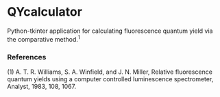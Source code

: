 # QYcalculator
Python-tkinter application for calculating fluorescence quantum yield via the comparative method.<sup>1</sup>

### References
(1) A. T. R. Williams, S. A. Winfield, and J. N. Miller, Relative fluorescence quantum yields using a computer controlled luminescence spectrometer, Analyst, 1983, 108, 1067. 
